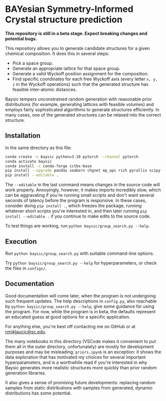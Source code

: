 # BAYesian Symmetry-Informed Crystal structure prediction

**This repository is still in a beta stage. Expect breaking changes and potential bugs.**

This repository allows you to generate candidate structures for a given chemical composition. It does this in several steps:

- Pick a space group.
- Generate an appropriate lattice for that space group.
- Generate a valid Wyckoff position assignment for the composition.
- Find specific coordinates for each free Wyckoff axis (every letter `x, y, z` in the Wyckoff operations) such that the generated structure has feasible inter-atomic distances.

Baysic tempers unconstrained random generation with reasonable prior distributions (for example, generating lattices with feasible volumes) and employs fairly sophisticated algorithms to generate structures efficiently. In many cases, one of the generated structures can be relaxed into the correct structure.

## Installation

In the same directory as this file:

```bash
conda create -n baysic python=3.10 pytorch --channel pytorch
conda activate baysic
conda install -c conda-forge cctbx-base
pip install --upgrade pandas seaborn chgnet mp_api rich pyrallis scipy pyxtal monty tqdm pyro-ppl toml rho-plus lightning umap-learn xenonpy numpy==1.25
pip install --editable .
```

The `--editable` in the last command means changes in the source code will work properly. Annoyingly, however, it makes imports incredibly slow, which can be aggravating if you're running small scripts and don't want several seconds of latency before the program is responsive. In these cases, consider doing `pip install .`, which freezes the package, running whatever short scripts you're interested in, and then later running `pip install --editable .` if you continue to make edits to the source code.

To test things are working, run `python baysic/group_search.py --help`. 

## Execution
Run `python baysic/group_search.py` with suitable command-line options.

Try `python baysic/group_search.py --help` for hyperparameters, or check the files in `configs/`.

## Documentation
Good documentation will come later, when the program is not undergoing such frequent updates. The help descriptions in `config.py`, also reachable by `python baysic/group_search.py --help`, give some guidance for using the program. For now, while the program is in beta, the defaults represent an educated guess at good options for a specific application.

For anything else, you're best off contacting me on GitHub or at [nmiklaucic@sc.edu](mailto:nmiklaucic@sc.edu).

The many notebooks in this directory (VSCode makes it convenient to put them all in the outer directory, unfortunately) are mostly for development purposes and may be misleading. `priors.ipynb` is an exception: it shows the data exploration that has motivated my choices for several important hyperparameters, and is a worthwhile read if you're interested in why Baysic generates more realistic structures more quickly than prior random generation libraries.

It also gives a sense of promising future developments: replacing random samples from static distributions with samples from generated, dynamic distributions has some potential.
